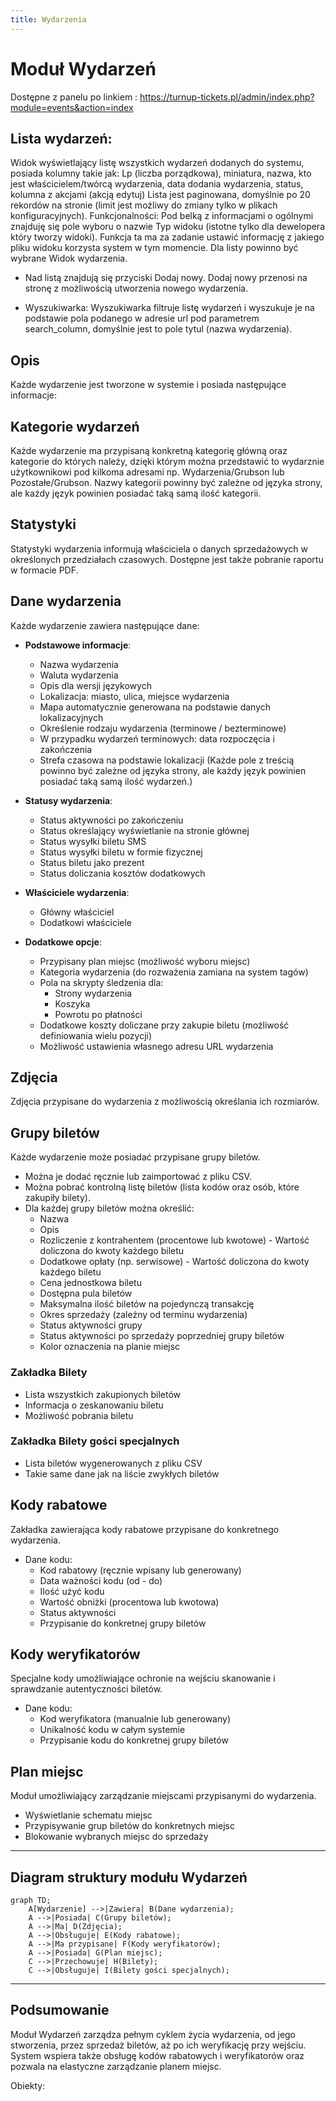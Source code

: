 ```yaml
---
title: Wydarzenia
---
```


# Moduł Wydarzeń

Dostępne z panelu po linkiem : https://turnup-tickets.pl/admin/index.php?module=events&action=index

## Lista wydarzeń:

Widok wyświetlający listę wszystkich wydarzeń dodanych do systemu, posiada kolumny takie jak:
Lp (liczba porządkowa), miniatura, nazwa, kto jest właścicielem/twórcą wydarzenia, data dodania wydarzenia, status, kolumna z akcjami (akcją edytuj)
Lista jest paginowana, domyślnie po 20 rekordów na stronie (limit jest możliwy do zmiany tylko w plikach konfiguracyjnych).
Funkcjonalności:
Pod belką z informacjami o ogólnymi znajduję się pole wyboru o nazwie Typ widoku (istotne tylko dla dewelopera który tworzy widoki). Funkcja ta ma za zadanie ustawić informację z jakiego pliku widoku korzysta system w tym momencie. Dla listy powinno być wybrane Widok wydarzenia.

- Nad listą znajdują się przyciski Dodaj nowy. Dodaj nowy przenosi na stronę z możliwością utworzenia nowego wydarzenia. 
    
- Wyszukiwarka: Wyszukiwarka filtruje listę wydarzeń i wyszukuje je na podstawie pola podanego w adresie url pod parametrem search_column, domyślnie jest to pole tytul (nazwa wydarzenia).

## Opis
Każde wydarzenie jest tworzone w systemie i posiada następujące informacje:

## Kategorie wydarzeń
Każde wydarzenie ma przypisaną konkretną kategorię główną oraz kategorie do których należy, dzięki którym można przedstawić to wydarznie użytkownikowi pod kilkoma adresami np. Wydarzenia/Grubson lub Pozostałe/Grubson. 
Nazwy kategorii powinny być zależne od języka strony, ale każdy język powinien posiadać taką samą ilość kategorii. 

## Statystyki
Statystyki wydarzenia informują właściciela o danych sprzedażowych w określonych przedziałach czasowych. Dostępne jest także pobranie raportu w formacie PDF.

## Dane wydarzenia
Każde wydarzenie zawiera następujące dane:
- **Podstawowe informacje**:
    - Nazwa wydarzenia
    - Waluta wydarzenia
    - Opis dla wersji językowych
    - Lokalizacja: miasto, ulica, miejsce wydarzenia
    - Mapa automatycznie generowana na podstawie danych lokalizacyjnych
    - Określenie rodzaju wydarzenia (terminowe / bezterminowe)
    - W przypadku wydarzeń terminowych: data rozpoczęcia i zakończenia
    - Strefa czasowa na podstawie lokalizacji
      (Każde pole z treścią powinno być zależne od języka strony, ale każdy język powinien posiadać taką samą ilość wydarzeń.)

- **Statusy wydarzenia**:
    - Status aktywności po zakończeniu
    - Status określający wyświetlanie na stronie głównej
    - Status wysyłki biletu SMS
    - Status wysyłki biletu w formie fizycznej
    - Status biletu jako prezent
    - Status doliczania kosztów dodatkowych

- **Właściciele wydarzenia**:
    - Główny właściciel
    - Dodatkowi właściciele

- **Dodatkowe opcje**:
    - Przypisany plan miejsc (możliwość wyboru miejsc)
    - Kategoria wydarzenia (do rozważenia zamiana na system tagów)
    - Pola na skrypty śledzenia dla:
        - Strony wydarzenia
        - Koszyka
        - Powrotu po płatności
    - Dodatkowe koszty doliczane przy zakupie biletu (możliwość definiowania wielu pozycji)
    - Możliwość ustawienia własnego adresu URL wydarzenia

## Zdjęcia
Zdjęcia przypisane do wydarzenia z możliwością określania ich rozmiarów.

## Grupy biletów
Każde wydarzenie może posiadać przypisane grupy biletów.
- Można je dodać ręcznie lub zaimportować z pliku CSV.
- Można pobrać kontrolną listę biletów (lista kodów oraz osób, które zakupiły bilety).
- Dla każdej grupy biletów można określić:
    - Nazwa
    - Opis
    - Rozliczenie z kontrahentem (procentowe lub kwotowe) - Wartość doliczona do kwoty każdego biletu
    - Dodatkowe opłaty (np. serwisowe) - Wartość doliczona do kwoty każdego biletu
    - Cena jednostkowa biletu
    - Dostępna pula biletów
    - Maksymalna ilość biletów na pojedynczą transakcję
    - Okres sprzedaży (zależny od terminu wydarzenia)
    - Status aktywności grupy
    - Status aktywności po sprzedaży poprzedniej grupy biletów
    - Kolor oznaczenia na planie miejsc

### Zakładka **Bilety**
- Lista wszystkich zakupionych biletów
- Informacja o zeskanowaniu biletu
- Możliwość pobrania biletu

### Zakładka **Bilety gości specjalnych**
- Lista biletów wygenerowanych z pliku CSV
- Takie same dane jak na liście zwykłych biletów

## Kody rabatowe
Zakładka zawierająca kody rabatowe przypisane do konkretnego wydarzenia.
- Dane kodu:
    - Kod rabatowy (ręcznie wpisany lub generowany)
    - Data ważności kodu (od - do)
    - Ilość użyć kodu
    - Wartość obniżki (procentowa lub kwotowa)
    - Status aktywności
    - Przypisanie do konkretnej grupy biletów

## Kody weryfikatorów
Specjalne kody umożliwiające ochronie na wejściu skanowanie i sprawdzanie autentyczności biletów.
- Dane kodu:
    - Kod weryfikatora (manualnie lub generowany)
    - Unikalność kodu w całym systemie
    - Przypisanie kodu do konkretnej grupy biletów

## Plan miejsc
Moduł umożliwiający zarządzanie miejscami przypisanymi do wydarzenia.
- Wyświetlanie schematu miejsc
- Przypisywanie grup biletów do konkretnych miejsc
- Blokowanie wybranych miejsc do sprzedaży

---

## Diagram struktury modułu Wydarzeń
```mermaid
graph TD;
    A[Wydarzenie] -->|Zawiera| B(Dane wydarzenia);
    A -->|Posiada| C(Grupy biletów);
    A -->|Ma| D(Zdjęcia);
    A -->|Obsługuje| E(Kody rabatowe);
    A -->|Ma przypisane| F(Kody weryfikatorów);
    A -->|Posiada| G(Plan miejsc);
    C -->|Przechowuje| H(Bilety);
    C -->|Obsługuje| I(Bilety gości specjalnych);
```

---

## Podsumowanie
Moduł Wydarzeń zarządza pełnym cyklem życia wydarzenia, od jego stworzenia, przez sprzedaż biletów, aż po ich weryfikację przy wejściu. System wspiera także obsługę kodów rabatowych i weryfikatorów oraz pozwala na elastyczne zarządzanie planem miejsc.

Obiekty: 
